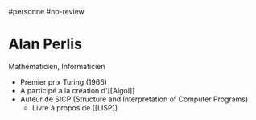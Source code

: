 #personne #no-review 
# Alan Perlis
Mathématicien, Informaticien

 - Premier prix Turing (1966)
 - A participé à la création d'[[Algol]]
 - Auteur de SICP (Structure and Interpretation of Computer Programs)
     - Livre à propos de [[LISP]]
